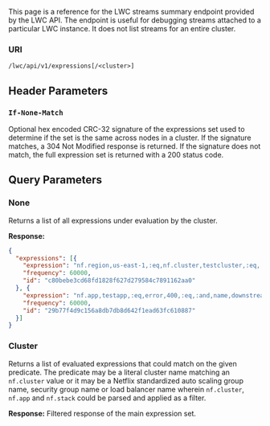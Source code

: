 This page is a reference for the LWC streams summary endpoint provided by the LWC API.
The endpoint is useful for debugging streams attached to a particular LWC instance. It does
not list streams for an entire cluster.

### URI

`/lwc/api/v1/expressions[/<cluster>]`

## Header Parameters

### `If-None-Match`
Optional hex encoded CRC-32 signature of the expressions set used to determine if the
set is the same across nodes in a cluster. If the signature matches, a 304 Not Modified
response is returned. If the signature does not match, the full expression set is returned
with a 200 status code.

## Query Parameters

### None

Returns a list of all expressions under evaluation by the cluster.

**Response:**
```json
{
  "expressions": [{
    "expression": "nf.region,us-east-1,:eq,nf.cluster,testcluster,:eq,:and,name,cpuALL.stolen,:eq,:and,:sum,(,nf.node,),:by",
    "frequency": 60000,
    "id": "c80bebe3cd68fd1828f627d279584c7891162aa0"
  }, {
    "expression": "nf.app,testapp,:eq,error,400,:eq,:and,name,downstreamErrors,:eq,:and,:sum",
    "frequency": 60000,
    "id": "29b77f4d9c156a8db7db8d642f1ead63fc610887"
  }]
}
```

### Cluster

Returns a list of evaluated expressions that could match on the given predicate. The
predicate may be a literal cluster name matching an `nf.cluster` value or it may be a
Netflix standardized auto scaling group name, security group name or load balancer name
wherein `nf.cluster`, `nf.app` and `nf.stack` could be parsed and applied as a filter.

**Response:**
Filtered response of the main expression set.
